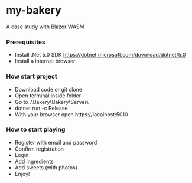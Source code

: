# my-bakery
A case study with Blazor WASM

### Prerequisites
- Install .Net 5.0 SDK https://dotnet.microsoft.com/download/dotnet/5.0
- Install a internet browser

### How start project
- Download code or git clone
- Open terminal inside folder 
- Go to .\Bakery\Bakery\Server\
- dotnet run -c Release
- With your browser open https://localhost:5010

### How to start playing
- Register with email and password
- Confirm registration
- Login
- Add ingredients
- Add sweets (with photos)
- Enjoy!
